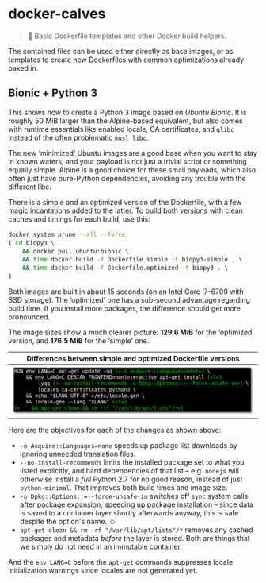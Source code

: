 # docker-calves

> :whale: Basic Dockerfile templates and other Docker build helpers.

The contained files can be used either directly as base images,
or as templates to create new Dockerfiles with common
optimizations already baked in.


## Bionic + Python 3

This shows how to create a Python 3 image based on *Ubuntu Bionic*.
It is roughly 50 MiB larger than the Alpine-based equivalent,
but also comes with runtime essentials like
enabled locale, CA certificates, and ``glibc`` instead of the often problematic ``musl libc``.

The new ‘minimized’ Ubuntu images are a good base when you want to stay in known waters,
and your payload is not just a trivial script or something equally simple.
Alpine is a good choice for these small payloads, which also often just have
pure-Python dependencies, avoiding any trouble with the different libc.

There is a simple and an optimized version of the Dockerfile,
with a few magic incantations added to the latter.
To build both versions with clean caches and timings for each build, use this:

```sh
docker system prune --all --force
( cd biopy3 \
    && docker pull ubuntu:bionic \
    && time docker build -f Dockerfile.simple -t biopy3-simple . \
    && time docker build -f Dockerfile.optimized -t biopy3 . \
)
```

Both images are built in about 15 seconds (on an Intel Core i7-6700 with SSD storage).
The ‘optimized’ one has a sub-second advantage regarding build time.
If you install more packages, the difference should get more pronounced.

The image sizes show a much clearer picture:
**129.6 MiB** for the ‘optimized’ version,
and **176.5 MiB** for the ‘simple’ one.

| Differences between simple and optimized Dockerfile versions |
| :---: |
| ![biopy3-diff](https://raw.githubusercontent.com/jhermann/docker-calves/master/assets/biopy3-diff.png) |

Here are the objectives for each of the changes as shown above:

* ``-o Acquire::Languages=none`` speeds up package list downloads by ignoring unneeded translation files.
* ``--no-install-recommends`` limits the installed package set to what you listed explicitly,
  and hard dependencies of that list – e.g. ``nodejs`` will otherwise install a *full* Python 2.7 for no good reason,
  instead of just ``python-minimal``. That improves both build times and image size.
* ``-o Dpkg::Options::=--force-unsafe-io`` switches off ``sync`` system calls after package expansion, speeding up package installation –
  since data is saved to a container layer shortly afterwards anyway, this is safe despite the option's name. ☺
* ``apt-get clean && rm -rf "/var/lib/apt/lists"/*`` removes any cached packages and metadata *before* the layer is stored.
  Both are things that we simply do not need in an immutable container.

And the ``env LANG=C`` before the ``apt-get`` commands suppresses
locale initialization warnings since locales are not generated yet.
